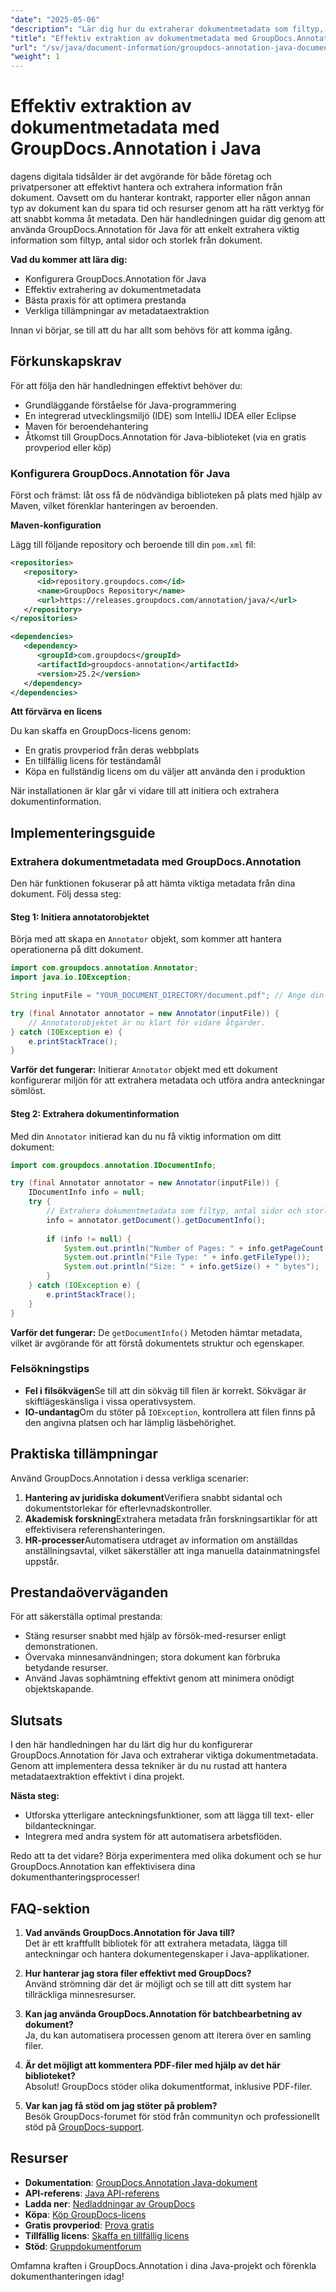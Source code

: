 ```yaml
---
"date": "2025-05-06"
"description": "Lär dig hur du extraherar dokumentmetadata som filtyp, sidantal och storlek med GroupDocs.Annotation för Java. Förbättra din dokumenthantering med effektiv informationsutvinning."
"title": "Effektiv extraktion av dokumentmetadata med GroupDocs.Annotation i Java"
"url": "/sv/java/document-information/groupdocs-annotation-java-document-info-extraction/"
"weight": 1
---
```


# Effektiv extraktion av dokumentmetadata med GroupDocs.Annotation i Java

dagens digitala tidsålder är det avgörande för både företag och privatpersoner att effektivt hantera och extrahera information från dokument. Oavsett om du hanterar kontrakt, rapporter eller någon annan typ av dokument kan du spara tid och resurser genom att ha rätt verktyg för att snabbt komma åt metadata. Den här handledningen guidar dig genom att använda GroupDocs.Annotation för Java för att enkelt extrahera viktig information som filtyp, antal sidor och storlek från dokument.

**Vad du kommer att lära dig:**
- Konfigurera GroupDocs.Annotation för Java
- Effektiv extrahering av dokumentmetadata
- Bästa praxis för att optimera prestanda
- Verkliga tillämpningar av metadataextraktion

Innan vi börjar, se till att du har allt som behövs för att komma igång.

## Förkunskapskrav

För att följa den här handledningen effektivt behöver du:
- Grundläggande förståelse för Java-programmering
- En integrerad utvecklingsmiljö (IDE) som IntelliJ IDEA eller Eclipse
- Maven för beroendehantering
- Åtkomst till GroupDocs.Annotation för Java-biblioteket (via en gratis provperiod eller köp)

### Konfigurera GroupDocs.Annotation för Java

Först och främst: låt oss få de nödvändiga biblioteken på plats med hjälp av Maven, vilket förenklar hanteringen av beroenden.

**Maven-konfiguration**

Lägg till följande repository och beroende till din `pom.xml` fil:

```xml
<repositories>
   <repository>
      <id>repository.groupdocs.com</id>
      <name>GroupDocs Repository</name>
      <url>https://releases.groupdocs.com/annotation/java/</url>
   </repository>
</repositories>

<dependencies>
   <dependency>
      <groupId>com.groupdocs</groupId>
      <artifactId>groupdocs-annotation</artifactId>
      <version>25.2</version>
   </dependency>
</dependencies>
```

**Att förvärva en licens**

Du kan skaffa en GroupDocs-licens genom:
- En gratis provperiod från deras webbplats
- En tillfällig licens för teständamål
- Köpa en fullständig licens om du väljer att använda den i produktion

När installationen är klar går vi vidare till att initiera och extrahera dokumentinformation.

## Implementeringsguide

### Extrahera dokumentmetadata med GroupDocs.Annotation

Den här funktionen fokuserar på att hämta viktiga metadata från dina dokument. Följ dessa steg:

#### Steg 1: Initiera annotatorobjektet

Börja med att skapa en `Annotator` objekt, som kommer att hantera operationerna på ditt dokument.

```java
import com.groupdocs.annotation.Annotator;
import java.io.IOException;

String inputFile = "YOUR_DOCUMENT_DIRECTORY/document.pdf"; // Ange din filsökväg här

try (final Annotator annotator = new Annotator(inputFile)) {
    // Annotatorobjektet är nu klart för vidare åtgärder.
} catch (IOException e) {
    e.printStackTrace();
}
```

**Varför det fungerar:** Initierar `Annotator` objekt med ett dokument konfigurerar miljön för att extrahera metadata och utföra andra anteckningar sömlöst.

#### Steg 2: Extrahera dokumentinformation

Med din `Annotator` initierad kan du nu få viktig information om ditt dokument:

```java
import com.groupdocs.annotation.IDocumentInfo;

try (final Annotator annotator = new Annotator(inputFile)) {
    IDocumentInfo info = null;
    try {
        // Extrahera dokumentmetadata som filtyp, antal sidor och storlek.
        info = annotator.getDocument().getDocumentInfo();
        
        if (info != null) {
            System.out.println("Number of Pages: " + info.getPageCount());
            System.out.println("File Type: " + info.getFileType());
            System.out.println("Size: " + info.getSize() + " bytes");
        }
    } catch (IOException e) {
        e.printStackTrace();
    }
}
```

**Varför det fungerar:** De `getDocumentInfo()` Metoden hämtar metadata, vilket är avgörande för att förstå dokumentets struktur och egenskaper.

### Felsökningstips

- **Fel i filsökvägen**Se till att din sökväg till filen är korrekt. Sökvägar är skiftlägeskänsliga i vissa operativsystem.
- **IO-undantag**Om du stöter på `IOException`, kontrollera att filen finns på den angivna platsen och har lämplig läsbehörighet.

## Praktiska tillämpningar

Använd GroupDocs.Annotation i dessa verkliga scenarier:
1. **Hantering av juridiska dokument**Verifiera snabbt sidantal och dokumentstorlekar för efterlevnadskontroller.
2. **Akademisk forskning**Extrahera metadata från forskningsartiklar för att effektivisera referenshanteringen.
3. **HR-processer**Automatisera utdraget av information om anställdas anställningsavtal, vilket säkerställer att inga manuella datainmatningsfel uppstår.

## Prestandaöverväganden

För att säkerställa optimal prestanda:
- Stäng resurser snabbt med hjälp av försök-med-resurser enligt demonstrationen.
- Övervaka minnesanvändningen; stora dokument kan förbruka betydande resurser.
- Använd Javas sophämtning effektivt genom att minimera onödigt objektskapande.

## Slutsats

I den här handledningen har du lärt dig hur du konfigurerar GroupDocs.Annotation för Java och extraherar viktiga dokumentmetadata. Genom att implementera dessa tekniker är du nu rustad att hantera metadataextraktion effektivt i dina projekt.

**Nästa steg:**
- Utforska ytterligare anteckningsfunktioner, som att lägga till text- eller bildanteckningar.
- Integrera med andra system för att automatisera arbetsflöden.

Redo att ta det vidare? Börja experimentera med olika dokument och se hur GroupDocs.Annotation kan effektivisera dina dokumenthanteringsprocesser!

## FAQ-sektion

1. **Vad används GroupDocs.Annotation för Java till?**  
   Det är ett kraftfullt bibliotek för att extrahera metadata, lägga till anteckningar och hantera dokumentegenskaper i Java-applikationer.

2. **Hur hanterar jag stora filer effektivt med GroupDocs?**  
   Använd strömning där det är möjligt och se till att ditt system har tillräckliga minnesresurser.

3. **Kan jag använda GroupDocs.Annotation för batchbearbetning av dokument?**  
   Ja, du kan automatisera processen genom att iterera över en samling filer.

4. **Är det möjligt att kommentera PDF-filer med hjälp av det här biblioteket?**  
   Absolut! GroupDocs stöder olika dokumentformat, inklusive PDF-filer.

5. **Var kan jag få stöd om jag stöter på problem?**  
   Besök GroupDocs-forumet för stöd från communityn och professionellt stöd på [GroupDocs-support](https://forum.groupdocs.com/c/annotation).

## Resurser

- **Dokumentation**: [GroupDocs.Annotation Java-dokument](https://docs.groupdocs.com/annotation/java/)
- **API-referens**: [Java API-referens](https://reference.groupdocs.com/annotation/java/)
- **Ladda ner**: [Nedladdningar av GroupDocs](https://releases.groupdocs.com/annotation/java/)
- **Köpa**: [Köp GroupDocs-licens](https://purchase.groupdocs.com/buy)
- **Gratis provperiod**: [Prova gratis](https://releases.groupdocs.com/annotation/java/)
- **Tillfällig licens**: [Skaffa en tillfällig licens](https://purchase.groupdocs.com/temporary-license/)
- **Stöd**: [Gruppdokumentforum](https://forum.groupdocs.com/c/annotation/) 

Omfamna kraften i GroupDocs.Annotation i dina Java-projekt och förenkla dokumenthanteringen idag!